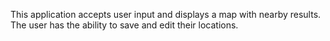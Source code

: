 This application accepts user input and displays a map with nearby results.  The user has the ability to save and edit their locations.
